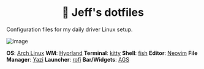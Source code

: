 <h1 align="center">
  <b>🪷 Jeff's dotfiles</b>
</h1>

Configuration files for my daily driver Linux setup.

![image](https://github.com/user-attachments/assets/5320d757-c796-4b03-bf39-087beab32a7e)

**OS**: [Arch Linux](https://archlinux.org/)
**WM**: [Hyprland](https://github.com/hyprwm/Hyprland)
**Terminal**: [kitty](https://github.com/kovidgoyal/kitty)
**Shell**: [fish](https://github.com/fish-shell/fish-shell)
**Editor**: [Neovim](https://github.com/neovim/neovim)
**File Manager**: [Yazi](https://github.com/sxyazi/yazi)
**Launcher**: [rofi](https://github.com/lbonn/rofi)
**Bar/Widgets**: [AGS](https://github.com/Aylur/ags) 

